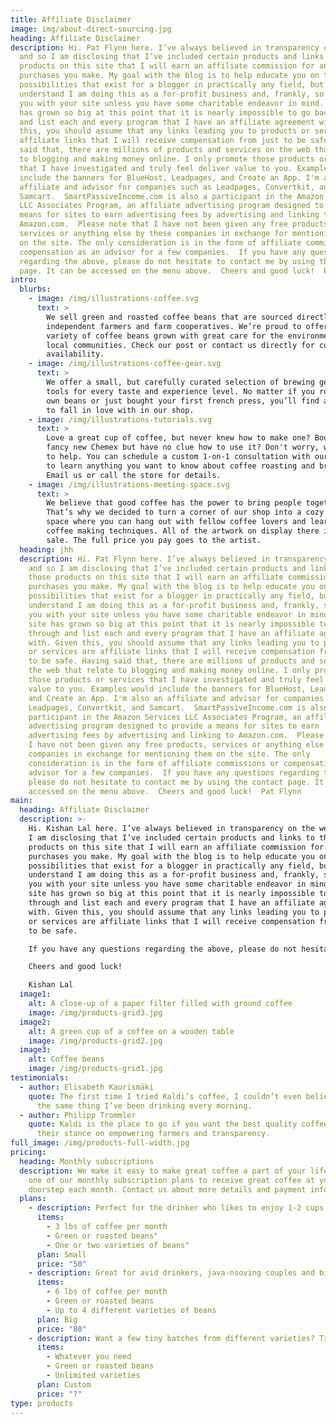 ```yaml
---
title: Affiliate Disclaimer
image: img/about-direct-sourcing.jpg
heading: Affiliate Disclaimer
description: Hi. Pat Flynn here. I’ve always believed in transparency on the web
  and so I am disclosing that I’ve included certain products and links to those
  products on this site that I will earn an affiliate commission for any
  purchases you make. My goal with the blog is to help educate you on the
  possibilities that exist for a blogger in practically any field, but please
  understand I am doing this as a for-profit business and, frankly, so should
  you with your site unless you have some charitable endeavor in mind.  The site
  has grown so big at this point that it is nearly impossible to go back through
  and list each and every program that I have an affiliate agreement with. Given
  this, you should assume that any links leading you to products or services are
  affiliate links that I will receive compensation from just to be safe. Having
  said that, there are millions of products and services on the web that relate
  to blogging and making money online. I only promote those products or services
  that I have investigated and truly feel deliver value to you. Examples would
  include the banners for BlueHost, Leadpages, and Create an App. I'm also an
  affiliate and advisor for companies such as Leadpages, Convertkit, and
  Samcart.  SmartPassiveIncome.com is also a participant in the Amazon Services
  LLC Associates Program, an affiliate advertising program designed to provide a
  means for sites to earn advertising fees by advertising and linking to
  Amazon.com.  Please note that I have not been given any free products,
  services or anything else by these companies in exchange for mentioning them
  on the site. The only consideration is in the form of affiliate commissions or
  compensation as an advisor for a few companies.  If you have any questions
  regarding the above, please do not hesitate to contact me by using the contact
  page. It can be accessed on the menu above.  Cheers and good luck!  Pat Flynn
intro:
  blurbs:
    - image: /img/illustrations-coffee.svg
      text: >
        We sell green and roasted coffee beans that are sourced directly from
        independent farmers and farm cooperatives. We’re proud to offer a
        variety of coffee beans grown with great care for the environment and
        local communities. Check our post or contact us directly for current
        availability.
    - image: /img/illustrations-coffee-gear.svg
      text: >
        We offer a small, but carefully curated selection of brewing gear and
        tools for every taste and experience level. No matter if you roast your
        own beans or just bought your first french press, you’ll find a gadget
        to fall in love with in our shop.
    - image: /img/illustrations-tutorials.svg
      text: >
        Love a great cup of coffee, but never knew how to make one? Bought a
        fancy new Chemex but have no clue how to use it? Don't worry, we’re here
        to help. You can schedule a custom 1-on-1 consultation with our baristas
        to learn anything you want to know about coffee roasting and brewing.
        Email us or call the store for details.
    - image: /img/illustrations-meeting-space.svg
      text: >
        We believe that good coffee has the power to bring people together.
        That’s why we decided to turn a corner of our shop into a cozy meeting
        space where you can hang out with fellow coffee lovers and learn about
        coffee making techniques. All of the artwork on display there is for
        sale. The full price you pay goes to the artist.
  heading: jhh
  description: Hi. Pat Flynn here. I’ve always believed in transparency on the web
    and so I am disclosing that I’ve included certain products and links to
    those products on this site that I will earn an affiliate commission for any
    purchases you make. My goal with the blog is to help educate you on the
    possibilities that exist for a blogger in practically any field, but please
    understand I am doing this as a for-profit business and, frankly, so should
    you with your site unless you have some charitable endeavor in mind.  The
    site has grown so big at this point that it is nearly impossible to go back
    through and list each and every program that I have an affiliate agreement
    with. Given this, you should assume that any links leading you to products
    or services are affiliate links that I will receive compensation from just
    to be safe. Having said that, there are millions of products and services on
    the web that relate to blogging and making money online. I only promote
    those products or services that I have investigated and truly feel deliver
    value to you. Examples would include the banners for BlueHost, Leadpages,
    and Create an App. I'm also an affiliate and advisor for companies such as
    Leadpages, Convertkit, and Samcart.  SmartPassiveIncome.com is also a
    participant in the Amazon Services LLC Associates Program, an affiliate
    advertising program designed to provide a means for sites to earn
    advertising fees by advertising and linking to Amazon.com.  Please note that
    I have not been given any free products, services or anything else by these
    companies in exchange for mentioning them on the site. The only
    consideration is in the form of affiliate commissions or compensation as an
    advisor for a few companies.  If you have any questions regarding the above,
    please do not hesitate to contact me by using the contact page. It can be
    accessed on the menu above.  Cheers and good luck!  Pat Flynn
main:
  heading: Affiliate Disclaimer
  description: >-
    Hi. Kishan Lal here. I’ve always believed in transparency on the web and so
    I am disclosing that I’ve included certain products and links to those
    products on this site that I will earn an affiliate commission for any
    purchases you make. My goal with the blog is to help educate you on the
    possibilities that exist for a blogger in practically any field, but please
    understand I am doing this as a for-profit business and, frankly, so should
    you with your site unless you have some charitable endeavor in mind.  The
    site has grown so big at this point that it is nearly impossible to go back
    through and list each and every program that I have an affiliate agreement
    with. Given this, you should assume that any links leading you to products
    or services are affiliate links that I will receive compensation from just
    to be safe. 

    If you have any questions regarding the above, please do not hesitate to contact me by using the contact page. It can be accessed on the menu above.  

    Cheers and good luck!  

    Kishan Lal
  image1:
    alt: A close-up of a paper filter filled with ground coffee
    image: /img/products-grid3.jpg
  image2:
    alt: A green cup of a coffee on a wooden table
    image: /img/products-grid2.jpg
  image3:
    alt: Coffee beans
    image: /img/products-grid1.jpg
testimonials:
  - author: Elisabeth Kaurismäki
    quote: The first time I tried Kaldi’s coffee, I couldn’t even believe that was
      the same thing I’ve been drinking every morning.
  - author: Philipp Trommler
    quote: Kaldi is the place to go if you want the best quality coffee. I love
      their stance on empowering farmers and transparency.
full_image: /img/products-full-width.jpg
pricing:
  heading: Monthly subscriptions
  description: We make it easy to make great coffee a part of your life. Choose
    one of our monthly subscription plans to receive great coffee at your
    doorstep each month. Contact us about more details and payment info.
  plans:
    - description: Perfect for the drinker who likes to enjoy 1-2 cups per day.
      items:
        - 3 lbs of coffee per month
        - Green or roasted beans"
        - One or two varieties of beans"
      plan: Small
      price: "50"
    - description: Great for avid drinkers, java-nsoving couples and bigger crowds
      items:
        - 6 lbs of coffee per month
        - Green or roasted beans
        - Up to 4 different varieties of beans
      plan: Big
      price: "80"
    - description: Want a few tiny batches from different varieties? Try our custom plan
      items:
        - Whatever you need
        - Green or roasted beans
        - Unlimited varieties
      plan: Custom
      price: "?"
type: products
---
```

